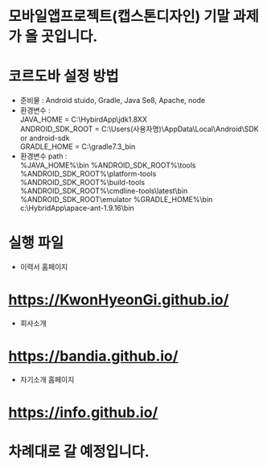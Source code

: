 # 모바일앱프로젝트(캡스톤디자인) 기말 과제가 올 곳입니다.
# 코르도바 설정 방법
 * 준비물 : Android stuido, Gradle, Java Se8, Apache, node
 * 환경변수 :  
 JAVA_HOME = C:\HybirdApp\jdk1.8XX  
 ANDROID_SDK_ROOT = C:\Users(사용자명)\AppData\Local\Android\SDK or android-sdk  
 GRADLE_HOME = C:\gradle7.3_bin
 * 환경변수 path :  
 %JAVA_HOME%\bin
 %ANDROID_SDK_ROOT%\tools
 %ANDROID_SDK_ROOT%\platform-tools
 %ANDROID_SDK_ROOT%\build-tools
 %ANDROID_SDK_ROOT%\cmdline-tools\latest\bin
 %ANDROID_SDK_ROOT\emulator
 %GRADLE_HOME%\bin
 c:\HybridApp\apace-ant-1.9.16\bin
 
# 실행 파일
* 이력서 홈페이지
# https://KwonHyeonGi.github.io/
* 회사소개
# https://bandia.github.io/
* 자기소개 홈페이지
# https://info.github.io/
# 차례대로 갈 예정입니다.
